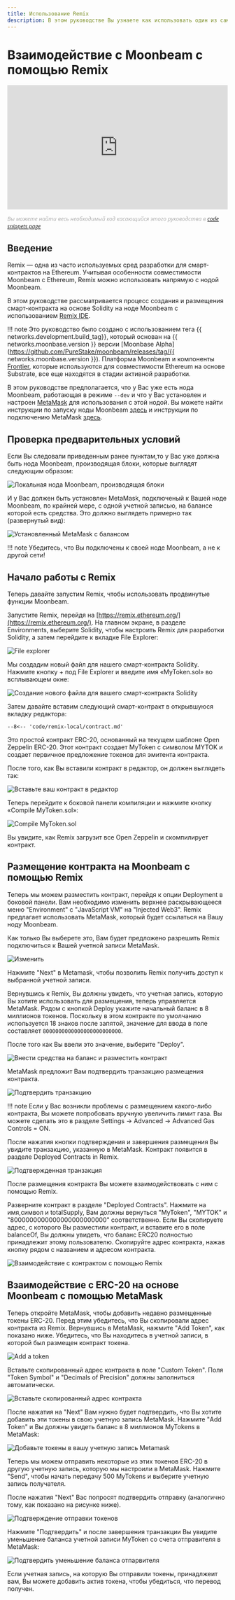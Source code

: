 ```yaml
---
title: Использование Remix
description: В этом руководстве Вы узнаете как использовать один из самых популярных инструментов разработчика Ethereum, Remix IDE, для взаимодействия с локальной нодой Moonbeam.
---
```


# Взаимодействие с Moonbeam с помощью Remix

<style>.embed-container { position: relative; padding-bottom: 56.25%; height: 0; overflow: hidden; max-width: 100%; } .embed-container iframe, .embed-container object, .embed-container embed { position: absolute; top: 0; left: 0; width: 100%; height: 100%; }</style><div class='embed-container'><iframe src='https://www.youtube.com/embed/RT_f1-ga_n4' frameborder='0' allowfullscreen></iframe></div>
<style>.caption { font-family: Open Sans, sans-serif; font-size: 0.9em; color: rgba(170, 170, 170, 1); font-style: italic; letter-spacing: 0px; position: relative;}</style><div class='caption'>
Вы можете найти весь необходимый код касающийся этого руководства в <a href="{{ config.site_url }}resources/code-snippets/">code snippets page</a></div>

## Введение

Remix — одна из часто используемых сред разработки для смарт-контрактов на Ethereum. Учитывая особенности совместимости Moonbeam с Ethereum, Remix можно использовать напрямую с нодой Moonbeam.

В этом руководстве рассматривается процесс создания и размещения смарт-контракта на основе Solidity на ноде Moonbeam с использованием [Remix IDE](https://remix.ethereum.org/). 

!!! note
    Это руководство было создано с использованием тега {{ networks.development.build_tag}}, который основан на {{ networks.moonbase.version }} версии [Moonbase Alpha](https://github.com/PureStake/moonbeam/releases/tag/{{ networks.moonbase.version }}). Платформа Moonbeam и компоненты [Frontier](https://github.com/paritytech/frontier), которые используются для совместимости Ethereum на основе Substrate, все еще находятся в стадии активной разработки.

В этом руководстве предполагается, что у Вас уже есть нода Moonbeam, работающая в режиме `--dev` и что у Вас установлен и настроен [MetaMask](https://metamask.io/) для использования с этой нодой. Вы можете найти инструкции по запуску ноды Moonbeam [здесь](/getting-started/local-node/setting-up-a-node/) и инструкции по подключению MetaMask [здесь](/getting-started/local-node/using-metamask/).

## Проверка предварительных условий

Если Вы следовали приведенным ранее пунктам,то у Вас уже должна быть нода Moonbeam, производящая блоки, которые выглядят следующим образом:

![Локальная нода Moonbeam, производящая блоки](/images/remix/using-remix-1.png)

И у Вас должен быть установлен MetaMask, подключеный к Вашей ноде Moonbeam, по крайней мере, с одной учетной записью, на балансе которой есть средства. Это должно выглядеть примерно так (развернутый вид):

![Установленный MetaMask с балансом](/images/remix/using-remix-2.png)

!!! note
    Убедитесь, что Вы подключены к своей ноде Moonbeam, а не к другой сети!

## Начало работы с Remix

Теперь давайте запустим Remix, чтобы использовать продвинутые функции Moonbeam.

Запустите Remix, перейдя на [https://remix.ethereum.org/](https://remix.ethereum.org/). На главном экране, в разделе Environments, выберите Solidity, чтобы настроить Remix для разработки Solidity, а затем перейдите к вкладке File Explorer:

![File explorer](/images/remix/using-remix-3.png)

Мы создадим новый файл для нашего смарт-контракта Solidity. Нажмите кнопку + под File Explorer и введите имя «MyToken.sol» во всплывающем окне:

![Создание нового файла для вашего смарт-контракта Solidity](/images/remix/using-remix-4.png)

Затем давайте вставим следующий смарт-контракт в открывшуюся вкладку редактора:

```solidity
--8<-- 'code/remix-local/contract.md'
```

Это простой контракт ERC-20, основанный на текущем шаблоне Open Zeppelin ERC-20. Этот контракт создает MyToken с символом MYTOK и создает первичное предложение токенов для эмитента контракта.

После того, как Вы вставили контракт в редактор, он должен выглядеть так:

![Вставьте ваш контракт в редактор](/images/remix/using-remix-5.png)

Теперь перейдите к боковой панели компиляции и нажмите кнопку «Compile MyToken.sol»:

![Compile MyToken.sol](/images/remix/using-remix-6.png)

Вы увидите, как Remix загрузит все Open Zeppelin и скомпилирует контракт.

## Размещение контракта на Moonbeam с помощью Remix

Теперь мы можем разместить контракт, перейдя к опции Deployment в боковой панели. Вам необходимо изменить верхнее раскрывающееся меню "Environment" с "JavaScript VM" на "Injected Web3". Remix предлагает использовать MetaMask, который будет ссылаться на Вашу ноду Moonbeam. 

Как только Вы выберете это, Вам будет предложено разрешить Remix подключиться к Вашей учетной записи MetaMask.

![Изменить](/images/remix/using-remix-7.png)

Нажмите "Next" в Metamask, чтобы позволить Remix получить доступ к выбранной учетной записи.

Вернувшись к Remix, Вы должны увидеть, что учетная запись, которую Вы хотите использовать для размещения, теперь управляется MetaMask. Рядом с кнопкой Deploy укажите начальный баланс в 8 миллионов токенов. Поскольку в этом контракте по умолчанию используется 18 знаков после запятой, значение для ввода в поле составляет `8000000000000000000000000`.

После того как Вы ввели это значение, выберите "Deploy".

![Внести средства на баланс и разместить контракт](/images/remix/using-remix-8.png)

MetaMask предложит Вам подтвердить транзакцию размещения контракта.

![Подтвердить транзакцию](/images/remix/using-remix-9.png)

!!! note
    Если у Вас возникли проблемы с размещением какого-либо контракта, Вы можете попробовать вручную увеличить лимит газа. Вы можете сделать это в разделе Settings -> Advanced -> Advanced Gas Controls = ON.

После нажатия кнопки подтверждения и завершения размещения Вы увидите транзакцию, указанную в MetaMask. Контракт появится в разделе Deployed Contracts in Remix.

![Подтвержденная транзакция](/images/remix/using-remix-10.png)

После размещения контракта Вы можете взаимодействовать с ним с помощью Remix.

Разверните контракт в разделе "Deployed Contracts". Нажмите на имя,символ и totalSupply, Вам должны вернуться "MyToken", "MYTOK" и "8000000000000000000000000" соответственно. Если Вы скопируете адрес, с которого Вы разместили контракт, и вставите его в поле balanceOf, Вы должны увидеть, что баланс ERC20 полностью принадлежит этому пользователю. Скопируйте адрес контракта, нажав кнопку рядом с названием и адресом контракта.

![Взаимодействие с контрактом с помощью Remix](/images/remix/using-remix-11.png)

## Взаимодействие с ERC-20 на основе Moonbeam c помощью MetaMask

Теперь откройте MetaMask, чтобы добавить недавно размещенные токены ERC-20. Перед этим убедитесь, что Вы скопировали адрес контракта из Remix. Вернувшись в MetaMask, нажмите "Add Token", как показано ниже. Убедитесь, что Вы находитесь в учетной записи, в которой был размещен контракт токена.

![Add a token](/images/remix/using-remix-12.png)

Вставьте скопированный адрес контракта в поле "Custom Token". Поля "Token Symbol" и "Decimals of Precision" должны заполниться автоматически.

![Вставьте скопированный адрес контракта](/images/remix/using-remix-13.png)

После нажатия на "Next" Вам нужно будет подтвердить, что Вы хотите добавить эти токены в свою учетную запись MetaMask. Нажмите "Add Token" и Вы должны увидеть баланс в 8 миллионов MyTokens в MetaMask:

![Добавьте токены в вашу учетную запись Metamask](/images/remix/using-remix-14.png)

Теперь мы можем отправить некоторые из этих токенов ERC-20 в другую учетную запись, которую мы настроили в MetaMask. Нажмите "Send", чтобы начать передачу 500 MyTokens и выберите учетную запись получателя.

После нажатия "Next" Вас попросят подтвердить отправку (аналогично тому, как показано на рисунке ниже).

![Подтверждение отправки токенов](/images/remix/using-remix-15.png)

Нажмите "Подтвердить" и после завершения транзакции Вы увидите уменьшение баланса учетной записи MyToken со счета отправителя в MetaMask:

![Подтвердить уменьшение баланса отпарвителя](/images/remix/using-remix-16.png)

Если учетная запись, на которую Вы отправили токены, принадлжеит вам, Вы можете добавить актив токена, чтобы убедиться, что перевод получен.


